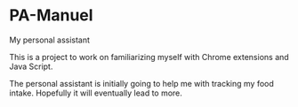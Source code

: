 # PA-Manuel
My personal assistant

This is a project to work on familiarizing myself with Chrome extensions and Java Script.

The personal assistant is initially going to help me with tracking my food intake.
Hopefully it will eventually lead to more.